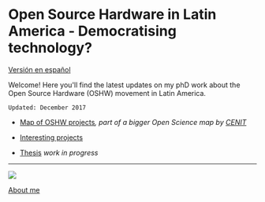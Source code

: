 # Open Source Hardware in Latin America - Democratising technology?


[Versión en español](/phD_ES/README_ES.md)


Welcome! Here you'll find the latest updates on my phD work about the Open Source Hardware (OSHW) movement in Latin America. 

```
Updated: December 2017
```

- [Map of OSHW projects](http://u.osmfr.org/m/187670/)_, part of a bigger Open Science map by [CENIT](https://fund-cenit.org.ar)_

- [Interesting projects](/phD_EN/interesting.md)

- [Thesis](/phD_EN/thesis.md) _work in progress_




* * *

![](https://s18.postimg.org/8cbhziirt/jiji.jpg)

[About me](/phD_EN/about.md)



